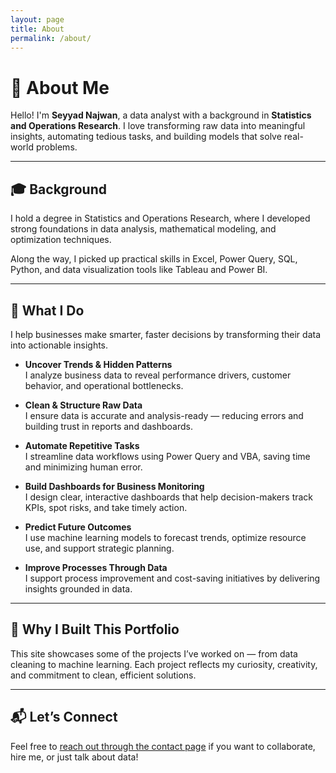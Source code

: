 ```yaml
---
layout: page
title: About
permalink: /about/
---
```


# 👋 About Me

Hello! I'm **Seyyad Najwan**, a data analyst with a background in **Statistics and Operations Research**. I love transforming raw data into meaningful insights, automating tedious tasks, and building models that solve real-world problems.

---

## 🎓 Background

I hold a degree in Statistics and Operations Research, where I developed strong foundations in data analysis, mathematical modeling, and optimization techniques.

Along the way, I picked up practical skills in Excel, Power Query, SQL, Python, and data visualization tools like Tableau and Power BI.

---

## 💼 What I Do

I help businesses make smarter, faster decisions by transforming their data into actionable insights.

- **Uncover Trends & Hidden Patterns**  
  I analyze business data to reveal performance drivers, customer behavior, and operational bottlenecks.

- **Clean & Structure Raw Data**  
  I ensure data is accurate and analysis-ready — reducing errors and building trust in reports and dashboards.

- **Automate Repetitive Tasks**  
  I streamline data workflows using Power Query and VBA, saving time and minimizing human error.

- **Build Dashboards for Business Monitoring**  
  I design clear, interactive dashboards that help decision-makers track KPIs, spot risks, and take timely action.

- **Predict Future Outcomes**  
  I use machine learning models to forecast trends, optimize resource use, and support strategic planning.

- **Improve Processes Through Data**  
  I support process improvement and cost-saving initiatives by delivering insights grounded in data.



---

## 🚀 Why I Built This Portfolio

This site showcases some of the projects I’ve worked on — from data cleaning to machine learning. Each project reflects my curiosity, creativity, and commitment to clean, efficient solutions.

---

## 📬 Let’s Connect

Feel free to [reach out through the contact page](./contact) if you want to collaborate, hire me, or just talk about data!

